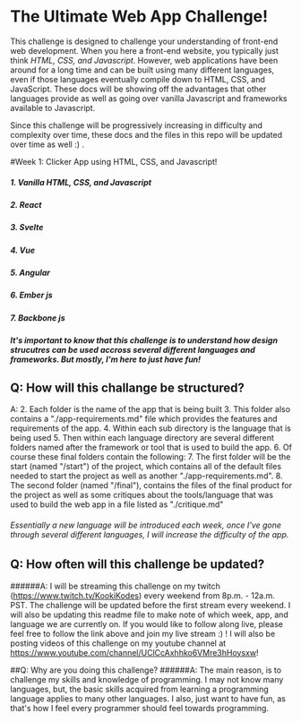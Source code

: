 # The Ultimate Web App Challenge!
This challenge is designed to challenge your understanding of front-end web development. When you here a front-end website, you typically just think *HTML, CSS, and Javascript*. However, web applications have been around for a long time and can be built using many different languages, even if those languages eventually compile down to HTML, CSS, and JavaScript. These docs will be showing off the advantages that other languages provide as well as going over vanilla Javascript and frameworks available to Javascript.

Since this challenge will be progressively increasing in difficulty and complexity over time, these docs and the files in this repo will be updated over time as well :) .

#Week 1: Clicker App using HTML, CSS, and Javascript!
##### 1. Vanilla HTML, CSS, and Javascript
##### 2. React
##### 3. Svelte
##### 4. Vue
##### 5. Angular
##### 6. Ember js
##### 7. Backbone js


##### It's important to know that this challenge is to understand how design strucutres can be used accross several different languages and frameworks. But mostly, I'm here to just have fun!

## Q: How will this challange be structured?
A:
2. Each folder is the name of the app that is being built
3. This folder also contains a "./app-requirements.md" file which provides the features and requirements of the app.
4. Within each sub directory is the language that is being used
5. Then within each language directory are several different folders named after the framework or tool that is used to build the app.
6. Of course these final folders contain the following:
7. The first folder will be the start (named "/start") of the project, which contains all of the default files needed to start the project as well as another "./app-requirements.md".
8. The second folder (named "/final"), contains the files of the final product for the project as well as some critiques about the tools/language that was used to build the web app in a file listed as "./critique.md"

###### Essentially a new language will be introduced each week, once I've gone through several different languages, I will increase the difficulty of the app.

## Q: How often will this challenge be updated? 
######A: I will be streaming this challenge on my twitch (https://www.twitch.tv/KookiKodes) every weekend from 8p.m. - 12a.m. PST. The challenge will be updated before the first stream every weekend. I will also be updating this readme file to make note of which week, app, and language we are currently on. If you would like to follow along live, please feel free to follow the link above and join my live stream :) ! I will also be posting videos of this challenge on my youtube channel at https://www.youtube.com/channel/UClCcAxhhko6VMre3hHoysxw!

##Q: Why are you doing this challenge?
######A: The main reason, is to challenge my skills and knowledge of programming. I may not know many languages, but, the basic skills acquired from learning a programming language applies to many other languages. I also, just want to have fun, as that's how I feel every programmer should feel towards programming.


